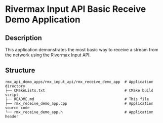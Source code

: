 # Rivermax Input API Basic Receive Demo Application

## Description

This application demonstrates the most basic way to receive a stream from the network using the Rivermax Input API.

## Structure

```
rmx_api_demo_apps/rmx_input_api/rmx_receive_demo_app  # Application directory
├── CMakeLists.txt                                    # CMake build script
├── README.md                                         # This file
├── rmx_receive_demo_app.cpp                          # Application source code
└── rmx_receive_demo_app.h                            # Application header
```

